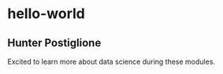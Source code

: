 # hello-world

## Hunter Postiglione
  Excited to learn more about data science during these modules.
